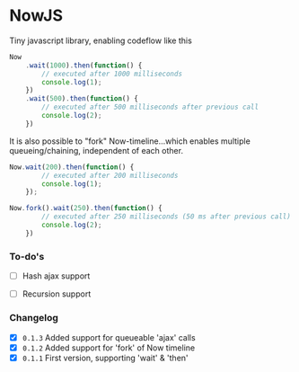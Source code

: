 # NowJS
Tiny javascript library, enabling codeflow like this

```js
Now
	.wait(1000).then(function() {
		// executed after 1000 milliseconds
		console.log(1);
	})
	.wait(500).then(function() {
		// executed after 500 milliseconds after previous call
		console.log(2);
	})

```

It is also possible to "fork" Now-timeline...which enables multiple queueing/chaining, independent of each other.

```js
Now.wait(200).then(function() {
		// executed after 200 milliseconds
		console.log(1);
	});

Now.fork().wait(250).then(function() {
		// executed after 250 milliseconds (50 ms after previous call)
		console.log(2);
	})

```

### To-do's
- [ ] Hash ajax support
- [ ] Recursion support



### Changelog
- [x] `0.1.3` Added support for queueable 'ajax' calls
- [x] `0.1.2` Added support for 'fork' of Now timeline
- [x] `0.1.1` First version, supporting 'wait' & 'then'
